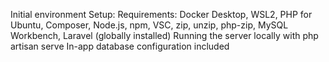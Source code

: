 Initial environment Setup:
    Requirements:
        Docker Desktop, 
        WSL2, 
        PHP for Ubuntu, 
        Composer, 
        Node.js, 
        npm, 
        VSC, 
        zip, unzip, php-zip,
        MySQL Workbench,
        Laravel (globally installed)
Running the server locally with php artisan serve
In-app database configuration included
